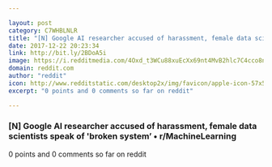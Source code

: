 ```yaml
---

layout: post
category: C7WHBLNLR
title: "[N] Google AI researcher accused of harassment, female data scientists speak of 'broken system’ • r/MachineLearning"
date: 2017-12-22 20:23:34
link: http://bit.ly/2BDoA5i
image: https://i.redditmedia.com/4Oxd_t3WCu88xuEcXx69nt4MvB2hlc7C4cco8n6wwjs.jpg?w=320&s=000ec74690f6f43324405035faa040e7
domain: reddit.com
author: "reddit"
icon: http://www.redditstatic.com/desktop2x/img/favicon/apple-icon-57x57.png
excerpt: "0 points and 0 comments so far on reddit"

---
```


### [N] Google AI researcher accused of harassment, female data scientists speak of 'broken system’ • r/MachineLearning

0 points and 0 comments so far on reddit